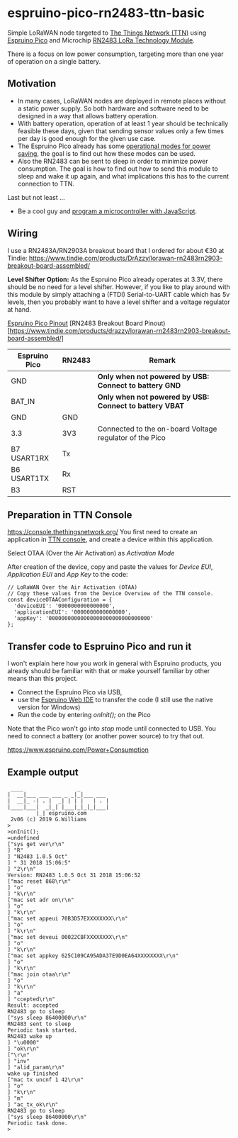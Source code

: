# espruino-pico-rn2483-ttn-basic
Simple LoRaWAN node targeted to [The Things Network (TTN)](https://www.thethingsnetwork.org/) 
using [Espruino Pico](http://www.espruino.com/Pico)
and Microchip [RN2483 LoRa Technology Module](https://www.microchip.com/wwwproducts/en/RN2483).
  
  There is a focus on low power consumption, targeting more than one year of operation on a single battery.

## Motivation
* In many cases, LoRaWAN nodes are deployed in remote places without
  a static power supply. So both hardware and software need to be
  designed in a way that allows battery operation.
* With battery operation, operation of at least 1 year should be
  technically feasible these days, given that sending sensor values
  only a few times per day is good enough for the given use case.
* The Espruino Pico already has some [operational modes for power saving](https://www.espruino.com/Power+Consumption),
  the goal is to find out how these modes can be used.
* Also the RN2483 can be sent to sleep in order to minimize power consumption.
  The goal is how to find out how to send this module to sleep and wake it up
  again, and what implications this has to the current connection to TTN. 

Last but not least ...

* Be a cool guy and [program a microcontroller with JavaScript](https://www.espruino.com/).

## Wiring
I use a RN2483A/RN2903A breakout board that I ordered for about €30 at Tindie:
https://www.tindie.com/products/DrAzzy/lorawan-rn2483rn2903-breakout-board-assembled/

**Level Shifter Option:** As the Espruino Pico already operates at 3.3V, there
should be no need for a level shifter. However, if you like to play around
with this module by simply attaching a (FTDI) Serial-to-UART cable which 
has 5v levels, then you probably want to have a level shifter and a voltage
regulator at hand.

[Espruino Pico Pinout](http://www.espruino.com/Pico)
[RN2483 Breakout Board Pinout)[https://www.tindie.com/products/drazzy/lorawan-rn2483rn2903-breakout-board-assembled/]

| Espruino Pico  | RN2483 | Remark |
|---|---|---|
| GND |   | **Only when not powered by USB: Connect to battery GND** |
| BAT_IN  |   | **Only when not powered by USB: Connect to battery VBAT** |
| GND | GND  | |
| 3.3 | 3V3  | Connected to the on-board Voltage regulator of the Pico |
| B7 USART1RX | Tx  |  |
| B6 USART1TX | Rx  |  |
| B3 | RST |  |

## Preparation in TTN Console
https://console.thethingsnetwork.org/
You first need to create an application in [TTN console](https://console.thethingsnetwork.org/), and create a device within this application.

Select OTAA (Over the Air Activation) as *Activation Mode*

After creation of the device, copy and paste the values for *Device EUI*, 
*Application EUI* and *App Key* to the code:

    // LoRaWAN Over the Air Activation (OTAA)
    // Copy these values from the Device Overview of the TTN console.
    const deviceOTAAConfiguration = {
      'deviceEUI': '0000000000000000',
      'applicationEUI': '0000000000000000',
      'appKey': '00000000000000000000000000000000'
    };

## Transfer code to Espruino Pico and run it
I won't explain here how you work in general with Espruino products, you already should be familiar with that or make yourself familiar by other means than this 
project.

* Connect the Espruino Pico via USB, 
* use the [Espruino Web IDE](https://www.espruino.com/Web+IDE) to transfer the code (I still use the native version for Windows)
* Run the code by entering *onInit();* on the Pico

Note that the Pico won't go into *stop* mode until connected to USB. You need to
connect a battery (or another power source) to try that out.

https://www.espruino.com/Power+Consumption

## Example output
     ____                 _
    |  __|___ ___ ___ _ _|_|___ ___
    |  __|_ -| . |  _| | | |   | . |
    |____|___|  _|_| |___|_|_|_|___|
             |_| espruino.com
     2v06 (c) 2019 G.Williams
    >
    >onInit();
    =undefined
    ["sys get ver\r\n"
    ] "R"
    ] "N2483 1.0.5 Oct"
    ] " 31 2018 15:06:5"
    ] "2\r\n"
    Version: RN2483 1.0.5 Oct 31 2018 15:06:52
    ["mac reset 868\r\n"
    ] "o"
    ] "k\r\n"
    ["mac set adr on\r\n"
    ] "o"
    ] "k\r\n"
    ["mac set appeui 70B3D57EXXXXXXXX\r\n"
    ] "o"
    ] "k\r\n"
    ["mac set deveui 00022CBFXXXXXXXX\r\n"
    ] "o"
    ] "k\r\n"
    ["mac set appkey 625C109CA95ADA37E9D0EA64XXXXXXXX\r\n"
    ] "o"
    ] "k\r\n"
    ["mac join otaa\r\n"
    ] "o"
    ] "k\r\n"
    ] "a"
    ] "ccepted\r\n"
    Result: accepted
    RN2483 go to sleep
    ["sys sleep 86400000\r\n"
    RN2483 sent to sleep
    Periodic task started.
    RN2483 wake up
    ] "\u0000"
    ] "ok\r\n"
    ["\r\n"
    ] "inv"
    ] "alid_param\r\n"
    wake up finished
    ["mac tx uncnf 1 42\r\n"
    ] "o"
    ] "k\r\n"
    ] "m"
    ] "ac_tx_ok\r\n"
    RN2483 go to sleep
    ["sys sleep 86400000\r\n"
    Periodic task done.
    > 
